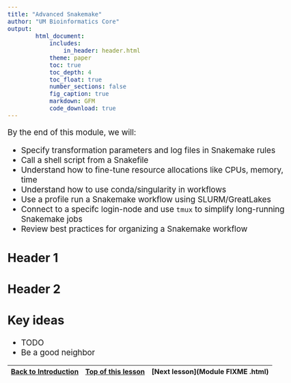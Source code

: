 ```yaml
---
title: "Advanced Snakemake"
author: "UM Bioinformatics Core"
output:
        html_document:
            includes:
                in_header: header.html
            theme: paper
            toc: true
            toc_depth: 4
            toc_float: true
            number_sections: false
            fig_caption: true
            markdown: GFM
            code_download: true
---
```

<style type="text/css">
body{ /* Normal  */
      font-size: 14pt;
  }
pre {
  font-size: 12pt
}
</style>

By the end of this module, we will:
* Specify transformation parameters and log files in Snakemake rules
* Call a shell script from a Snakefile
* Understand how to fine-tune resource allocations like CPUs, memory, time
* Understand how to use conda/singularity in workflows
* Use a profile run a Snakemake workflow using SLURM/GreatLakes
* Connect to a specifc login-node and use `tmux` to simplify long-running
  Snakemake jobs
* Review best practices for organizing a Snakemake workflow

## Header 1

## Header 2


## Key ideas

* TODO
* Be a good neighbor


| [Back to Introduction](Module00_Introduction.html) | [Top of this lesson](#top) | [Next lesson](Module FIXME .html) |
| :--- | :----: | ---: |
